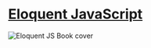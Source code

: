 # [Eloquent JavaScript](http://eloquentjavascript.net/)

![Eloquent JS Book cover](http://eloquentjavascript.net/img/cover.png)
